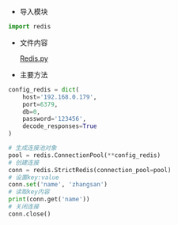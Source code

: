* 导入模块  

``` python
import redis
```

* 文件内容  

    [Redis.py](../pythonFile/Redis.py)

* 主要方法  

``` python
config_redis = dict(
    host='192.168.0.179',
    port=6379,
    db=0,
    password='123456',
    decode_responses=True
)

# 生成连接池对象
pool = redis.ConnectionPool(**config_redis)
# 创建连接
conn = redis.StrictRedis(connection_pool=pool)
# 设置key:value
conn.set('name', 'zhangsan')
# 读取key内容
print(conn.get('name'))
# 关闭连接
conn.close()
```

